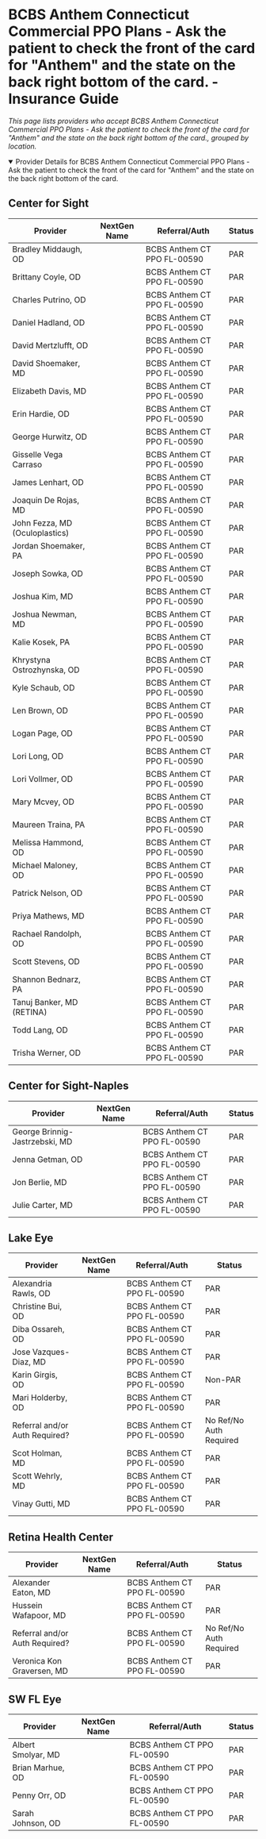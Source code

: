 # BCBS Anthem Connecticut Commercial PPO Plans - Ask the patient to check the front of the card for "Anthem" and the state on the back right bottom of the card. - Insurance Guide

*This page lists providers who accept BCBS Anthem Connecticut Commercial PPO Plans - Ask the patient to check the front of the card for "Anthem" and the state on the back right bottom of the card., grouped by location.*

<details open><summary>Provider Details for BCBS Anthem Connecticut Commercial PPO Plans - Ask the patient to check the front of the card for "Anthem" and the state on the back right bottom of the card.</summary>

## Center for Sight

| Provider | NextGen Name | Referral/Auth | Status |
|----------|-------------|--------------|--------|
| Bradley Middaugh, OD |  | BCBS Anthem CT PPO FL-00590 | PAR |
| Brittany Coyle, OD |  | BCBS Anthem CT PPO FL-00590 | PAR |
| Charles Putrino, OD |  | BCBS Anthem CT PPO FL-00590 | PAR |
| Daniel Hadland, OD |  | BCBS Anthem CT PPO FL-00590 | PAR |
| David Mertzlufft, OD |  | BCBS Anthem CT PPO FL-00590 | PAR |
| David Shoemaker, MD |  | BCBS Anthem CT PPO FL-00590 | PAR |
| Elizabeth Davis, MD |  | BCBS Anthem CT PPO FL-00590 | PAR |
| Erin Hardie, OD |  | BCBS Anthem CT PPO FL-00590 | PAR |
| George Hurwitz, OD |  | BCBS Anthem CT PPO FL-00590 | PAR |
| Gisselle Vega Carraso |  | BCBS Anthem CT PPO FL-00590 | PAR |
| James Lenhart, OD |  | BCBS Anthem CT PPO FL-00590 | PAR |
| Joaquin De Rojas, MD |  | BCBS Anthem CT PPO FL-00590 | PAR |
| John Fezza, MD (Oculoplastics) |  | BCBS Anthem CT PPO FL-00590 | PAR |
| Jordan Shoemaker, PA |  | BCBS Anthem CT PPO FL-00590 | PAR |
| Joseph Sowka, OD |  | BCBS Anthem CT PPO FL-00590 | PAR |
| Joshua Kim, MD |  | BCBS Anthem CT PPO FL-00590 | PAR |
| Joshua Newman, MD |  | BCBS Anthem CT PPO FL-00590 | PAR |
| Kalie Kosek, PA |  | BCBS Anthem CT PPO FL-00590 | PAR |
| Khrystyna Ostrozhynska, OD |  | BCBS Anthem CT PPO FL-00590 | PAR |
| Kyle Schaub, OD |  | BCBS Anthem CT PPO FL-00590 | PAR |
| Len Brown, OD |  | BCBS Anthem CT PPO FL-00590 | PAR |
| Logan Page, OD |  | BCBS Anthem CT PPO FL-00590 | PAR |
| Lori Long, OD |  | BCBS Anthem CT PPO FL-00590 | PAR |
| Lori Vollmer, OD |  | BCBS Anthem CT PPO FL-00590 | PAR |
| Mary Mcvey, OD |  | BCBS Anthem CT PPO FL-00590 | PAR |
| Maureen Traina, PA |  | BCBS Anthem CT PPO FL-00590 | PAR |
| Melissa Hammond, OD |  | BCBS Anthem CT PPO FL-00590 | PAR |
| Michael Maloney, OD |  | BCBS Anthem CT PPO FL-00590 | PAR |
| Patrick Nelson, OD |  | BCBS Anthem CT PPO FL-00590 | PAR |
| Priya Mathews, MD |  | BCBS Anthem CT PPO FL-00590 | PAR |
| Rachael Randolph, OD |  | BCBS Anthem CT PPO FL-00590 | PAR |
| Scott Stevens, OD |  | BCBS Anthem CT PPO FL-00590 | PAR |
| Shannon Bednarz, PA |  | BCBS Anthem CT PPO FL-00590 | PAR |
| Tanuj Banker, MD (RETINA) |  | BCBS Anthem CT PPO FL-00590 | PAR |
| Todd Lang, OD |  | BCBS Anthem CT PPO FL-00590 | PAR |
| Trisha Werner, OD |  | BCBS Anthem CT PPO FL-00590 | PAR |

## Center for Sight-Naples

| Provider | NextGen Name | Referral/Auth | Status |
|----------|-------------|--------------|--------|
| George Brinnig-Jastrzebski, MD |  | BCBS Anthem CT PPO FL-00590 | PAR |
| Jenna Getman, OD |  | BCBS Anthem CT PPO FL-00590 | PAR |
| Jon Berlie, MD |  | BCBS Anthem CT PPO FL-00590 | PAR |
| Julie Carter, MD |  | BCBS Anthem CT PPO FL-00590 | PAR |

## Lake Eye 

| Provider | NextGen Name | Referral/Auth | Status |
|----------|-------------|--------------|--------|
| Alexandria Rawls, OD |  | BCBS Anthem CT PPO FL-00590 | PAR |
| Christine Bui, OD |  | BCBS Anthem CT PPO FL-00590 | PAR |
| Diba Ossareh, OD |  | BCBS Anthem CT PPO FL-00590 | PAR |
| Jose Vazques-Diaz, MD |  | BCBS Anthem CT PPO FL-00590 | PAR |
| Karin Girgis, OD |  | BCBS Anthem CT PPO FL-00590 | Non-PAR |
| Mari Holderby, OD |  | BCBS Anthem CT PPO FL-00590 | PAR |
| Referral and/or Auth Required? |  | BCBS Anthem CT PPO FL-00590 | No Ref/No Auth Required |
| Scot Holman, MD |  | BCBS Anthem CT PPO FL-00590 | PAR |
| Scott Wehrly, MD |  | BCBS Anthem CT PPO FL-00590 | PAR |
| Vinay Gutti, MD |  | BCBS Anthem CT PPO FL-00590 | PAR |

## Retina Health Center

| Provider | NextGen Name | Referral/Auth | Status |
|----------|-------------|--------------|--------|
| Alexander Eaton, MD |  | BCBS Anthem CT PPO FL-00590 | PAR |
| Hussein Wafapoor, MD |  | BCBS Anthem CT PPO FL-00590 | PAR |
| Referral and/or Auth Required? |  | BCBS Anthem CT PPO FL-00590 | No Ref/No Auth Required |
| Veronica Kon Graversen, MD |  | BCBS Anthem CT PPO FL-00590 | PAR |

## SW FL Eye

| Provider | NextGen Name | Referral/Auth | Status |
|----------|-------------|--------------|--------|
| Albert Smolyar, MD |  | BCBS Anthem CT PPO FL-00590 | PAR |
| Brian Marhue, OD |  | BCBS Anthem CT PPO FL-00590 | PAR |
| Penny Orr, OD |  | BCBS Anthem CT PPO FL-00590 | PAR |
| Sarah Johnson, OD |  | BCBS Anthem CT PPO FL-00590 | PAR |

</details>

